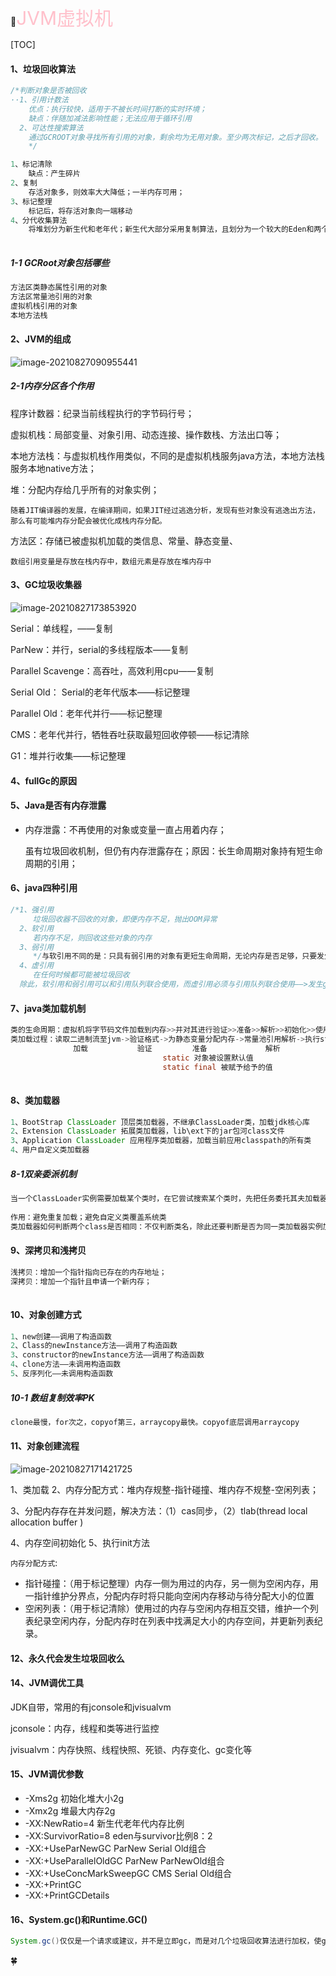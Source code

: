 :whale:<span style='color:pink;font-size:30'>JVM虚拟机</span>

[TOC]

#### 1、垃圾回收算法

`````java
/*判断对象是否被回收
··1、引用计数法
    优点：执行较快，适用于不被长时间打断的实时环境；
    缺点：伴随加减法影响性能；无法应用于循环引用
  2、可达性搜索算法
    通过GCROOT对象寻找所有引用的对象，剩余均为无用对象。至少两次标记，之后才回收。
    */

1、标记清除
    缺点：产生碎片
2、复制
    存活对象多，则效率大大降低；一半内存可用；
3、标记整理
    标记后，将存活对象向一端移动
4、分代收集算法
    将堆划分为新生代和老年代；新生代大部分采用复制算法，且划分为一个较大的Eden和两个较小的Survivor空间，大小约为8比2，垃圾回收时将eden和survivor1中存活对象复制到survivor2（若空间不足，有老年代担保；）gc后，对象年龄+1，达到15，移至老年代。一般，大对象（需要大量连续空间的对象，如数组）直接分配老年代。
    
`````

##### 1-1 GCRoot对象包括哪些

```java
方法区类静态属性引用的对象
方法区常量池引用的对象
虚拟机栈引用的对象
本地方法栈
```



#### 2、JVM的组成

![image-20210827090955441](C:\Users\Lenovo\AppData\Roaming\Typora\typora-user-images\image-20210827090955441.png)

##### 2-1内存分区各个作用

程序计数器：纪录当前线程执行的字节码行号；

虚拟机栈：局部变量、对象引用、动态连接、操作数栈、方法出口等；

本地方法栈：与虚拟机栈作用类似，不同的是虚拟机栈服务java方法，本地方法栈服务本地native方法；

堆：分配内存给几乎所有的对象实例；

`随着JIT编译器的发展，在编译期间，如果JIT经过逃逸分析，发现有些对象没有逃逸出方法，那么有可能堆内存分配会被优化成栈内存分配。`

方法区：存储已被虚拟机加载的类信息、常量、静态变量、

`数组引用变量是存放在栈内存中，数组元素是存放在堆内存中`

#### 3、GC垃圾收集器

![image-20210827173853920](C:\Users\Lenovo\AppData\Roaming\Typora\typora-user-images\image-20210827173853920.png)

Serial：单线程，——复制

ParNew：并行，serial的多线程版本——复制

Parallel Scavenge：高吞吐，高效利用cpu——复制

Serial Old：	Serial的老年代版本——标记整理

Parallel Old：老年代并行——标记整理

CMS：老年代并行，牺牲吞吐获取最短回收停顿——标记清除

G1：堆并行收集——标记整理

#### 4、fullGc的原因

#### 5、Java是否有内存泄露

- 内存泄露：不再使用的对象或变量一直占用着内存；

  虽有垃圾回收机制，但仍有内存泄露存在；原因：长生命周期对象持有短生命周期的引用；

#### 6、java四种引用

```java
/*1、强引用
  	 垃圾回收器不回收的对象，即便内存不足，抛出OOM异常
  2、软引用
  	 若内存不足，则回收这些对象的内存
  3、弱引用
  	 */与软引用不同的是：只具有弱引用的对象有更短生命周期，无论内存是否足够，只要发生gc则回收只具有弱引用的对象/*
  4、虚引用
  	 在任何时候都可能被垃圾回收
  除此，软引用和弱引用可以和引用队列联合使用，而虚引用必须与引用队列联合使用——>发生gc，jvm会把相应的引用加入引用队列。
```



#### 7、java类加载机制

```java
类的生命周期：虚拟机将字节码文件加载到内存>>并对其进行验证>>准备>>解析>>初始化>>使用>>卸载
类加载过程：读取二进制流至jvm->验证格式->为静态变量分配内存->常量池引用解析->执行static代码
              加载           验证         准备             解析    
                                  static 对象被设置默认值
    							  static final 被赋予给予的值
    												
```



#### 8、类加载器

```java
1、BootStrap ClassLoader 顶层类加载器，不继承ClassLoader类，加载jdk核心库
2、Extension ClassLoader 拓展类加载器，lib\ext下的jar包河class文件
3、Application ClassLoader 应用程序类加载器，加载当前应用classpath的所有类 
4、用户自定义类加载器
```

##### 8-1双亲委派机制

```java
当一个ClassLoader实例需要加载某个类时，在它尝试搜索某个类时，先把任务委托其夫加载器，即由上之下的依次尝试，先由顶层加载器尝试加载，若不行则任务转给拓展类加载器，若不行则任务转给app类加载器，若依旧不行，返回给一开始的ClassLoader类加载器实例，若均未加载，则抛classnotFoundException。
    
作用：避免重复加载；避免自定义类覆盖系统类
类加载器如何判断两个class是否相同：不仅判断类名，除此还要判断是否为同一类加载器实例加载。
```



#### 9、深拷贝和浅拷贝

```java
浅拷贝：增加一个指针指向已存在的内存地址；
深拷贝：增加一个指针且申请一个新内存；
    
```



#### 10、对象创建方式

```java
1、new创建——调用了构造函数
2、Class的newInstance方法——调用了构造函数   
3、constructor的newInstance方法——调用了构造函数
4、clone方法——未调用构造函数
5、反序列化——未调用构造函数
```

##### 10-1 数组复制效率PK

```java
clone最慢，for次之，copyof第三，arraycopy最快。copyof底层调用arraycopy
```

#### 11、对象创建流程

![image-20210827171421725](C:\Users\Lenovo\AppData\Roaming\Typora\typora-user-images\image-20210827171421725.png)

1、类加载  2、内存分配方式：堆内存规整-指针碰撞、堆内存不规整-空闲列表；

3、分配内存存在并发问题，解决方法：（1）cas同步，（2）tlab(thread local allocation buffer )

4、内存空间初始化 5、执行init方法

`内存分配方式`:

- 指针碰撞：（用于标记整理）内存一侧为用过的内存，另一侧为空闲内存，用一指针维护分界点，分配内存时将只能向空闲内存移动与待分配大小的位置
- 空闲列表：（用于标记清除）使用过的内存与空闲内存相互交错，维护一个列表纪录空闲内存，分配内存时在列表中找满足大小的内存空间，并更新列表纪录。

#### 12、永久代会发生垃圾回收么

#### 14、JVM调优工具

JDK自带，常用的有jconsole和jvisualvm

jconsole：内存，线程和类等进行监控

jvisualvm：内存快照、线程快照、死锁、内存变化、gc变化等

#### 15、JVM调优参数

- -Xms2g	初始化堆大小2g
- -Xmx2g    堆最大内存2g
- -XX:NewRatio=4    新生代老年代内存比例
- -XX:SurvivorRatio=8  eden与survivor比例8：2
- -XX:+UseParNewGC  ParNew Serial Old组合
- -XX:+UseParallelOldGC  ParNew ParNewOld组合
- -XX:+UseConcMarkSweepGC   CMS Serial Old组合
- -XX:+PrintGC 
- -XX:+PrintGCDetails

#### 16、System.gc()和Runtime.GC()

```java
System.gc()仅仅是一个请求或建议，并不是立即gc，而是对几个垃圾回收算法进行加权，使gc更容易、或更提前、或回收更多。
```

:four_leaf_clover:



 